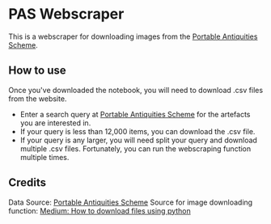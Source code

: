 # PAS Webscraper
This is a webscraper for downloading images from the [Portable Antiquities Scheme](https://finds.org.uk/database).

## How to use
Once you've downloaded the notebook, you will need to download .csv files from the website.

- Enter a search query at [Portable Antiquities Scheme](https://finds.org.uk/database) for the artefacts you are interested in.
- If your query is less than 12,000 items, you can download the .csv file.
- If your query is any larger, you will need split your query and download multiple .csv files. Fortunately, you can run the webscraping function multiple times.

## Credits
Data Source: [Portable Antiquities Scheme](https://finds.org.uk/database)
Source for image downloading function: [Medium: How to download files using python](https://towardsdatascience.com/how-to-download-files-using-python-ffbca63beb5c)
